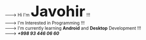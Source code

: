 ---> Hi I'm <font size=20><b>Javohir</b></font> !!! <br>
---> I'm Interested in Programming !!! <br>
---> I'm currently learning <b>Android</b> and <b>Desktop</b> Development !!! <br>
---> <b><i> +998 93 446 06 60</i></b>
